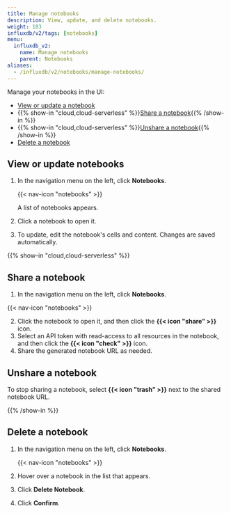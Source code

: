 ```yaml
---
title: Manage notebooks
description: View, update, and delete notebooks.
weight: 103
influxdb/v2/tags: [notebooks]
menu:
  influxdb_v2:
    name: Manage notebooks
    parent: Notebooks
aliases:
  - /influxdb/v2/notebooks/manage-notebooks/
---
```


Manage your notebooks in the UI:

- [View or update a notebook](#view-or-update-notebooks)
- {{% show-in "cloud,cloud-serverless" %}}[Share a notebook](#share-a-notebook){{% /show-in %}}
- {{% show-in "cloud,cloud-serverless" %}}[Unshare a notebook](#unshare-a-notebook){{% /show-in %}}
- [Delete a notebook](#delete-a-notebook)

## View or update notebooks

1. In the navigation menu on the left, click **Notebooks**.

    {{< nav-icon "notebooks" >}}

    A list of notebooks appears.
2. Click a notebook to open it.
3. To update, edit the notebook's cells and content. Changes are saved automatically.

{{% show-in "cloud,cloud-serverless" %}}

## Share a notebook

1.  In the navigation menu on the left, click **Notebooks**.

{{< nav-icon "notebooks" >}}

2.  Click the notebook to open it, and then click the **{{< icon "share" >}}** icon.
3.  Select an API token with read-access to all resources in the notebook,
    and then click the **{{< icon "check" >}}** icon.
4.  Share the generated notebook URL as needed.

## Unshare a notebook

To stop sharing a notebook, select **{{< icon "trash" >}}** next to the shared notebook URL.

{{% /show-in %}}

## Delete a notebook

1. In the navigation menu on the left, click **Notebooks**.

    {{< nav-icon "notebooks" >}}

2. Hover over a notebook in the list that appears.
3. Click **Delete Notebook**.
4. Click **Confirm**.

